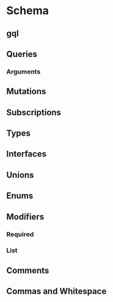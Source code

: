 # Schema

## gql

## Queries

### Arguments

## Mutations

## Subscriptions

## Types

## Interfaces

## Unions

## Enums

## Modifiers

### Required

### List

## Comments

## Commas and Whitespace